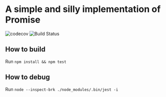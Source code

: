 A simple and silly implementation of Promise
============================================

![codecov](https://codecov.io/gh/coding-pig/silly-promise/branch/master/graph/badge.svg)
![Build Status](https://travis-ci.org/coding-pig/silly-promise.svg?branch=master)

How to build
------------

Run `npm install && npm test`


How to debug
------------

Run `node --inspect-brk ./node_modules/.bin/jest -i`
